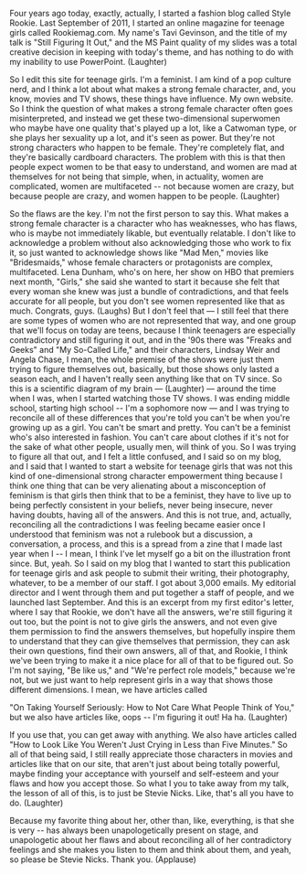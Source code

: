 
Four years ago today, exactly, actually,
I started a fashion blog called Style Rookie.
Last September of 2011, I started an online magazine
for teenage girls called Rookiemag.com.
My name&#39;s Tavi Gevinson, and
the title of my talk is &quot;Still Figuring It Out,&quot;
and the MS Paint quality of my slides
was a total creative decision in keeping with today&#39;s theme,
and has nothing to do with my inability
to use PowerPoint. 
(Laughter)

So I edit this site for teenage girls. I&#39;m a feminist.
I am kind of a pop culture nerd, and I think a lot about
what makes a strong female character,
and, you know, movies and TV shows,
these things have influence. My own website.
So I think the question of what makes a strong female
character often goes misinterpreted,
and instead we get these two-dimensional superwomen
who maybe have one quality that&#39;s played up a lot,
like a Catwoman type,
or she plays her sexuality up a lot,
and it&#39;s seen as power.
But they&#39;re not strong characters who happen to be female.
They&#39;re completely flat,
and they&#39;re basically cardboard characters.
The problem with this is that then
people expect women to be that easy to understand,
and women are mad at themselves
for not being that simple,
when, in actuality, women are complicated,
women are multifaceted -- not because women are crazy,
but because people are crazy,
and women happen to be people. 
(Laughter)

So the flaws are the key.
I&#39;m not the first person to say this.
What makes a strong female character
is a character who has weaknesses, who has flaws,
who is maybe not immediately likable,
but eventually relatable.
I don&#39;t like to acknowledge a problem
without also acknowledging those who work to fix it,
so just wanted to acknowledge shows like &quot;Mad Men,&quot;
movies like &quot;Bridesmaids,&quot; whose female characters
or protagonists are complex, multifaceted.
Lena Dunham, who&#39;s on here, her show on HBO
that premiers next month, &quot;Girls,&quot;
she said she wanted to start it because she felt that
every woman she knew was just a bundle of contradictions,
and that feels accurate for all people,
but you don&#39;t see women represented like that as much.
Congrats, guys. (Laughs)
But I don&#39;t feel that — I still feel that there are some types
of women who are not represented that way,
and one group that we&#39;ll focus on today are teens,
because I think teenagers are especially contradictory
and still figuring it out,
and in the &#39;90s there was &quot;Freaks and Geeks&quot;
and &quot;My So-Called Life,&quot; and their characters,
Lindsay Weir and Angela Chase,
I mean, the whole premise of the shows
were just them trying to figure themselves out, basically,
but those shows only lasted a season each,
and I haven&#39;t really seen anything like that on TV since.
So this is a scientific diagram of my brain — 
(Laughter)
 —
around the time when I was,
when I started watching those TV shows.
I was ending middle school, starting high school --
I&#39;m a sophomore now —
and I was trying to reconcile
all of these differences that you&#39;re told you can&#39;t be
when you&#39;re growing up as a girl.
You can&#39;t be smart and pretty.
You can&#39;t be a feminist who&#39;s also interested in fashion.
You can&#39;t care about clothes if it&#39;s not for the sake
of what other people, usually men, will think of you.
So I was trying to figure all that out,
and I felt a little confused,
and I said so on my blog,
and I said that I wanted to start
a website for teenage girls
that was not this kind of one-dimensional
strong character empowerment thing
because I think one thing that can be very alienating
about a misconception of feminism is that
girls then think that to be a feminist, they have to live up to
being perfectly consistent in your beliefs,
never being insecure, never having doubts,
having all of the answers. And this is not true,
and, actually, reconciling all the contradictions I was feeling
became easier once I understood that feminism
was not a rulebook but a discussion,
a conversation, a process,
and this is a spread from a zine that I made last year
when I -- I mean, I think I&#39;ve let myself go a bit
on the illustration front since.
But, yeah.
So I said on my blog that I wanted to start this publication
for teenage girls and ask people to submit
their writing, their photography, whatever,
to be a member of our staff.
I got about 3,000 emails.
My editorial director and I went through them and
put together a staff of people,
and we launched last September.
And this is an excerpt from my first editor&#39;s letter,
where I say that Rookie, we don&#39;t have all the answers,
we&#39;re still figuring it out too, but the point is not to
give girls the answers, and not even give them permission
to find the answers themselves,
but hopefully inspire them to understand that
they can give themselves that permission,
they can ask their own questions, find their own answers,
all of that, and Rookie, I think we&#39;ve been trying to make it
a nice place for all of that to be figured out.
So I&#39;m not saying, &quot;Be like us,&quot;
and &quot;We&#39;re perfect role models,&quot; because we&#39;re not,
but we just want to help represent girls
in a way that shows those different dimensions.
I mean, we have articles called

&quot;On Taking Yourself Seriously: How to Not Care What People Think of You,&quot;
but we also have articles like,
oops -- I&#39;m figuring it out!
Ha ha. 
(Laughter)

If you use that, you can get away with anything.
We also have articles called
&quot;How to Look Like You Weren&#39;t Just Crying in Less than Five Minutes.&quot;
So all of that being said, I still really appreciate
those characters in movies and
articles like that on our site,
that aren&#39;t just about being totally powerful,
maybe finding your acceptance with yourself
and self-esteem and your flaws and how you accept those.
So what I you to take away from my talk,
the lesson of all of this, is to just be Stevie Nicks.
Like, that&#39;s all you have to do. 
(Laughter)

Because my favorite thing about her,
other than, like, everything, is that
she is very -- has always been
unapologetically present on stage,
and unapologetic about her flaws
and about reconciling all of her contradictory feelings
and she makes you listen to them and think about them,
and yeah, so please be Stevie Nicks.
Thank you. 
(Applause)

